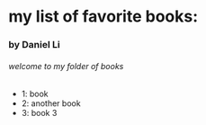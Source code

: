 # my list of favorite books:

### by Daniel Li

###### welcome to my folder of books

-   1: book
-   2: another book
-   3: book 3
